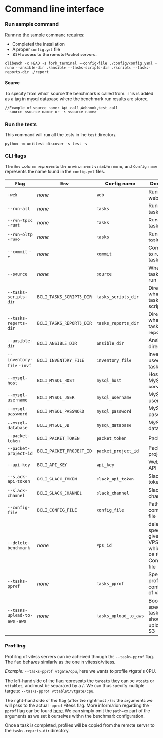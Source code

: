 # Command line interface

### Run sample command

Running the sample command requires:
- Completed the installation
- A proper `config.yml` file
- SSH access to the remote Packet servers.

```shell
clibench -c HEAD -s fork_terminal --config-file ./config/config.yaml -runo --ansible-dir ./ansible --tasks-scripts-dir ./scripts --tasks-reports-dir ./report
```

#### Source
To specify from which source the benchmark is called from. This is
added as a tag in mysql database where the benchmark run results are stored.

```
//Example of source name: Api_call,Webhook,test_call
--source <source name> or -s <source name>
```


### Run the tests

This command will run all the tests in the `test` directory.

```shell
python -m unittest discover -s test -v
```

### CLI flags
The `Env` column represents the environment variable name, and `Config name` represents the name found in the `config.yml` files.

| Flag | Env | Config name | Description |
| ---- | ----------- | ------- | ------- |
| `-web`   | _none_  | `web` | Runs the web server  |
| `--run-all`   |  _none_ | `tasks` | Run all the tasks  |
| `--run-tpcc` `-runt`  | _none_ | `tasks`  |  Run TPCC task |
| `--run-oltp` `-runo`  | _none_ | `tasks` | Run OLTP task |
| `--commit` `-c`   | _none_ | `commit` | Commit used to run the task(s)  |
| `--source`   | _none_ | `source` | Where is the task being run |
| `--tasks-scripts-dir`   | `BCLI_TASKS_SCRIPTS_DIR` | `tasks_scripts_dir` |  Directory where the task(s)'s scripts are  |
| `--tasks-reports-dir`   | `BCLI_TASKS_REPORTS_DIR` | `tasks_reports_dir` | Directory where the task(s)'s reports are  |
| `--ansible-dir`   | `BCLI_ANSIBLE_DIR` | `ansible_dir` | Ansible's directory  |
| `--inventory-file` `-invf`   | `BCLI_INVENTORY_FILE` | `inventory_file` | Inventory file used for the task(s)  |
| `--mysql-host`   | `BCLI_MYSQL_HOST` | `mysql_host` | Host of MySQL server |
| `--mysql-username`   | `BCLI_MYSQL_USER` | `mysql_username` | MySQL username  |
| `--mysql-password`   | `BCLI_MYSQL_PASSWORD` | `mysql_password` | MySQL password |
| `--mysql-database`   | `BCLI_MYSQL_DB` | `mysql_database` |  MySQL database |
| `--packet-token`   | `BCLI_PACKET_TOKEN` | `packet_token` |  Packet token |
| `--packet-project-id`   | `BCLI_PACKET_PROJECT_ID` | `packet_project_id` |  Packet project ID |
| `--api-key`   | `BCLI_API_KEY` | `api_key` | Web server API key |
| `--slack-api-token`   | `BCLI_SLACK_TOKEN` | `slack_api_token` | Slack API token |
| `--slack-channel`   | `BCLI_SLACK_CHANNEL` | `slack_channel` | Slack channel |
| `--config-file`   | `BCLI_CONFIG_FILE` | `config_file` | Path to configuration file |
| `--delete-benchmark`   | _none_ | `vps_id` | deletes a specific VPS given the VPS ID which can be found in Config-lock file |
| `--tasks-pprof`   | _none_ | `tasks_pprof` | Specify the profile configuration of vitess |
| `--tasks-upload-to-aws` `-aws`  | _none_ | `tasks_upload_to_aws` | Boolean specifying if tasks reports should be uploaded to S3 |


### Profiling

Profiling of vitess servers can be acheived through the `--tasks-pprof` flag.
The flag behaves similarly as the one in vitessio/vitess.

*Example:* `--tasks-pprof vtgate/cpu`, here we wants to profile vtgate's CPU.

The left-hand side of the flag represents the `targets` they can be `vtgate` or `vttablet`, and must be separated by a `/`.
We can thus specify multiple targets: `--tasks-pprof vttablet/vtgate/cpu`.

The right-hand side of the flag (after the rightmost `/`) is the arguments we will pass to the actual `-pprof` vitess flag. More information regarding the `-pprof` flag can be found [here](https://github.com/vitessio/vitess/blob/master/go/vt/servenv/pprof.go).
We can simply omit the `path=xx` part of the arguments as we set it ourselves within the benchmark configuration.

Once a task is completed, profiles will be copied from the remote server to the `tasks-reports-dir` directory.
